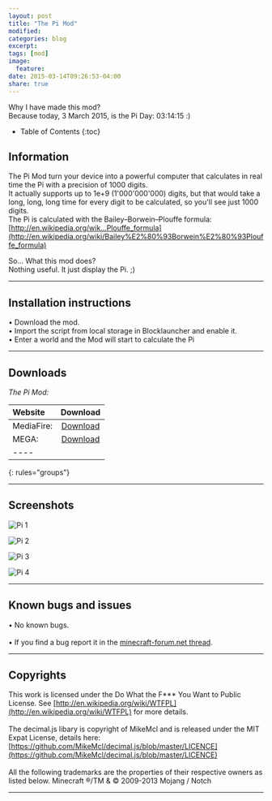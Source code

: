 ```yaml
---
layout: post
title: "The Pi Mod"
modified:
categories: blog
excerpt:
tags: [mod]
image:
  feature:
date: 2015-03-14T09:26:53-04:00
share: true
---
```


Why I have made this mod?<br>
Because today, 3 March 2015, is the Pi Day: 03:14:15 :)


* Table of Contents
{:toc}

## Information

The Pi Mod turn your device into a powerful computer that calculates in real time the Pi with a precision of 1000 digits.<br>
It actually supports up to 1e+9 (1'000'000'000) digits, but that would take a long, long, long time for every digit to be calculated, so you'll see just 1000 digits.<br>
The Pi is calculated with the Bailey–Borwein–Plouffe formula: [http://en.wikipedia.org/wik...Plouffe_formula](http://en.wikipedia.org/wiki/Bailey%E2%80%93Borwein%E2%80%93Plouffe_formula)

So... What this mod does?<br>
Nothing useful. It just display the Pi. ;)


---

## Installation instructions

• Download the mod.<br>
• Import the script from local storage in Blocklauncher and enable it.<br>
• Enter a world and the Mod will start to calculate the Pi

---

## Downloads

<i>The Pi Mod:</i>

| Website | Download |
|:--------|:-------:|
| MediaFire:       | [Download](http://www.mediafire.com/download/gm2l4curezvzcmy/PiMod_by_Desno365.js) |
| MEGA:            | [Download](https://mega.co.nz/#!X5ZW0ZbC!ho4qbgVMb1-UBFJ75bhxVyd7XhEl7GLDZBRZ3zsTxmU) |
|----
{: rules="groups"}

---

## Screenshots

![Pi 1](http://i.imgur.com/HX34zIk.jpg)

![Pi 2](http://i.imgur.com/sIpI2mT.png)

![Pi 3](http://i.imgur.com/U7u9wwj.jpg)

![Pi 4](http://i.imgur.com/LS7JCGG.jpg)

---

## Known bugs and issues

• No known bugs.<br><br>
• If you find a bug report it in the [minecraft-forum.net thread][thread].

---

## Copyrights

This work is licensed under the Do What the F*** You Want to Public License.
See [http://en.wikipedia.org/wiki/WTFPL](http://en.wikipedia.org/wiki/WTFPL) for more details.
<br><br>
The decimal.js libary is copyright of MikeMcl and is released under the MIT Expat License, details here: [https://github.com/MikeMcl/decimal.js/blob/master/LICENCE](https://github.com/MikeMcl/decimal.js/blob/master/LICENCE)
<br><br>
All the following trademarks are the properties of their respective owners as listed below.
Minecraft ®/TM & © 2009-2013 Mojang / Notch

---

[thread]:    http://www.minecraftforum.net/forums/minecraft-pocket-edition/mcpe-mods-tools/2381101-mod-the-pi-mod-p-published-on-3-14-15-by-desno365

